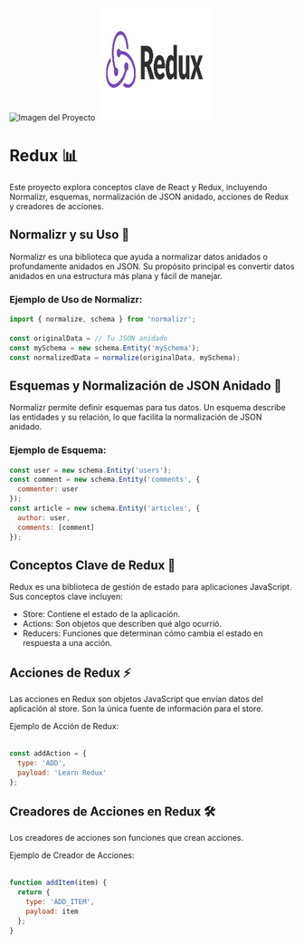 ![Imagen del Proyecto]()
<img src="62c5368c3a321dd181302f80.png" alt="Imagen del Proyecto" width="200" height="200"/>


# Redux 📊

Este proyecto explora conceptos clave de React y Redux, incluyendo Normalizr, esquemas, normalización de JSON anidado, acciones de Redux y creadores de acciones.

## Normalizr y su Uso 🧩

Normalizr es una biblioteca que ayuda a normalizar datos anidados o profundamente anidados en JSON. Su propósito principal es convertir datos anidados en una estructura más plana y fácil de manejar.

### Ejemplo de Uso de Normalizr:

```javascript
import { normalize, schema } from 'normalizr';

const originalData = // Tu JSON anidado
const mySchema = new schema.Entity('mySchema');
const normalizedData = normalize(originalData, mySchema);
```

## Esquemas y Normalización de JSON Anidado 🔄

Normalizr permite definir esquemas para tus datos. Un esquema describe las entidades y su relación, lo que facilita la normalización de JSON anidado.

### Ejemplo de Esquema:

```javascript
const user = new schema.Entity('users');
const comment = new schema.Entity('comments', {
  commenter: user
});
const article = new schema.Entity('articles', {
  author: user,
  comments: [comment]
});
```

## Conceptos Clave de Redux 🧠
Redux es una biblioteca de gestión de estado para aplicaciones JavaScript. Sus conceptos clave incluyen:

- Store: Contiene el estado de la aplicación.
- Actions: Son objetos que describen qué algo ocurrió.
- Reducers: Funciones que determinan cómo cambia el estado en respuesta a una acción.

 ## Acciones de Redux ⚡
Las acciones en Redux son objetos JavaScript que envían datos del aplicación al store. Son la única fuente de información para el store.

Ejemplo de Acción de Redux:
```javascript

const addAction = {
  type: 'ADD',
  payload: 'Learn Redux'
};
```

## Creadores de Acciones en Redux 🛠️
Los creadores de acciones son funciones que crean acciones.

Ejemplo de Creador de Acciones:
```javascript
 
function addItem(item) {
  return {
    type: 'ADD_ITEM',
    payload: item
  };
}



